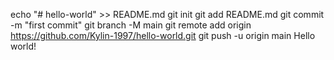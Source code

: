 echo "# hello-world" >> README.md
git init
git add README.md
git commit -m "first commit"
git branch -M main
git remote add origin https://github.com/Kylin-1997/hello-world.git
git push -u origin main
Hello world!
